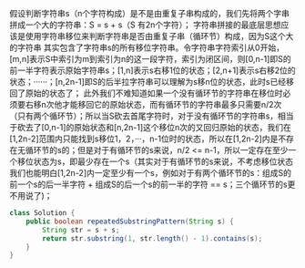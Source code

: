假设判断字符串s（n个字符构成）是不是由重复子串构成的，我们先将两个字串拼成一个大的字符串：S = s + s（S 有2n个字符）；
字符串拼接的最底层思想应该是使用字符串移位来判断字符串是否由重复子串（循环节）构成，因为S这个大的字符串 其实包含了字符串s的所有移位字符串。令字符串字符索引从0开始，[m,n]表示S中索引为m到索引为n的这一段字符，索引为闭区间，则[0,n-1]即S的前一半字符表示原始字符串s；[1,n]表示s右移1位的状态；[2,n+1]表示s右移2位的状态；······；[n,2n-1]即S的后半拉字符串可以理解为s移n位的状态，此时s已经移回了原始的状态了；
此外我们不难知道如果一个没有循环节的字符串在移位时必须要右移n次他才能移回它的原始状态，而有循环节的字符串最多只需要n/2次（只有两个循环节）；所以当S砍去首尾字符时，对于没有循环节的字符串s，相当于砍去了[0,n-1]的原始状态和[n,2n-1]这个移位n次的又回归原始的状态，我们在[1,2n-2]范围内只能找到s移位1，2，···，n-1位时的状态，所以在[1,2n-2]内是不存在无循环节的s的；但是对于有循环节的s来说，n/2 <= n-1，所以一定存在至少一个移位状态为s，即最少存在一个s（其实对于有循环节的s来说，不考虑移位状态我们也能明白[1,2n-2]内一定至少有一个s，例如对于有两个循环节的s：组成S的前一个s的后一半字符 + 组成S的后一个s的前一半的字符 == s；三个循环节的s更不用说了)；

```java
class Solution {
    public boolean repeatedSubstringPattern(String s) {
        String str = s + s;
        return str.substring(1, str.length() - 1).contains(s);
    }
}
```
